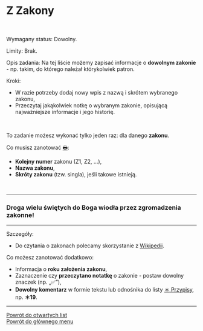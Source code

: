 # <span class="status status-list"><span class="status status-list">Z</span> Zakony</span>
<br />

<span class="status status-title">Wymagany status:</span> Dowolny.
<br />

<span class="status status-title">Limity:</span> Brak.
<br />

<span class="status status-title">Opis zadania:</span> Na tej liście możemy zapisać informacje o **dowolnym zakonie** - np. takim, do którego należał którykolwiek patron.
<br />

<span class="status status-title">Kroki:</span>
- W razie potrzeby dodaj nowy wpis z nazwą i skrótem wybranego zakonu,
- Przeczytaj jakąkolwiek notkę o wybranym zakonie, opisującą najważniejsze informacje i jego historię.
<br />

<span class="status status-title">To zadanie możesz wykonać tylko jeden raz:</span> dla danego **zakonu**.
<br />

<span class="status status-title">Co musisz zanotować [🖶](wszystkie_materialy_do_pobrania.md#zakony):</span>
- **Kolejny numer** zakonu (Z1, Z2, ...),
- **Nazwa zakonu**,
- **Skróty zakonu** (tzw. singla), jeśli takowe istnieją.
<br />

---
### <div class="colored centered">Droga wielu świętych do Boga wiodła przez zgromadzenia zakonne!</div>

---
<span class="status status-title">Szczegóły:</span>
- Do czytania o zakonach polecamy skorzystanie z [Wikipedii](https://pl.wikipedia.org).

<span class="status status-title">Co możesz zanotować dodatkowo:</span>
- Informacja o **roku założenia zakonu**,
- Zaznaczenie czy **przeczytano notatkę** o zakonie - postaw dowolny znaczek (np. „✅”),
- **Dowolny komentarz** w formie tekstu lub odnośnika do listy [<span class="status status-list"><span class="status status-list">＊</span> Przypisy</span>](przypisy.md), np. **＊19**.

---
[Powrót do otwartych list](jak_zaczac_czyli_o_otwartych_listach.md)  
[Powrót do głównego menu](index.md)
